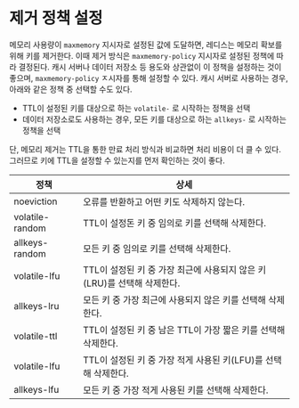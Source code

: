# 제거 정책 설정
메모리 사용량이 `maxmemory` 지시자로 설정된 값에 도달하면, 레디스는 메모리 확보를 위해 키를 제거한다. 이때 제거 방식은 `maxmemory-policy` 지시자로 설정된 정책에 따라 결정된다.
캐시 서버나 데이터 저장소 등 용도와 상관없이 이 정책을 설정하는 것이 좋으며, `maxmemory-policy` ㅈ시자를 통해 설정할 수 있다. 캐시 서버로 사용하는 경우, 아래와 같은 정책 중 선택할 수도 있다.

- TTL이 설정된 키를 대상으로 하는 `volatile-` 로 시작하는 정책을 선택
- 데이터 저장소로도 사용하는 경우, 모든 키를 대상으로 하는 `allkeys-` 로 시작하는 정책을 선택

단, 메모리 제거는 TTL을 통한 만료 처리 방식과 비교하면 처리 비용이 더 클 수 있다. 그러므로 키에 TTL을 설정할 수 있는지를 먼저 확인하는 것이 좋다.

| 정책              | 상세                                            |
| --------------- | --------------------------------------------- |
| noeviction      | 오류를 반환하고 어떤 키도 삭제하지 않는다.                      |
| volatile-random | TTL이 설정돈 키 중 임의로 키를 선택해 삭제한다.                 |
| allkeys-random  | 모든 키 중 임의로 키를 선택해 삭제한다.                       |
| volatile-lfu    | TTL이 설정된 키 중 가장 최근에 사용되지 않은 키(LRU)를 선택해 삭제한다. |
| allkeys-lru     | 모든 키 중 가장 최근에 사용되지 않은 키를 선택해 삭제한다.            |
| volatile-ttl    | TTL이 설정된 키 중 남은 TTL이 가장 짧은 키를 선택해 삭제한다.       |
| volatile-lfu    | TTL이 설정된 키 중 가장 적게 사용된 키(LFU)를 선택해 삭제한다.      |
| allkeys-lfu     | 모든 키 중 가장 적게 사용된 키를 선택해 삭제한다.                 |

